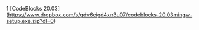 1 [CodeBlocks 20.03] (https://www.dropbox.com/s/gdv6eigd4xn3u07/codeblocks-20.03mingw-setup.exe.zip?dl=0)
